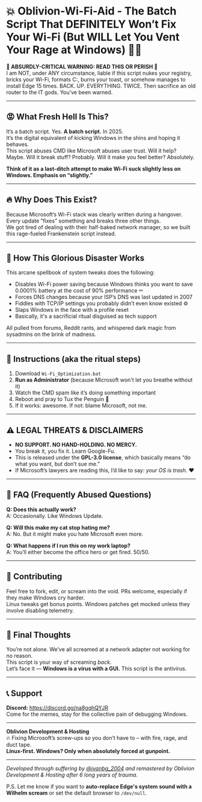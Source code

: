 # 💥 Oblivion-Wi-Fi-Aid - The Batch Script That DEFINITELY Won’t Fix Your Wi-Fi (But WILL Let You Vent Your Rage at Windows) 🤬🔥

**🚨 ABSURDLY-CRITICAL WARNING: READ THIS OR PERISH 🚨**  
I am NOT, under ANY circumstance, liable if this script nukes your registry, bricks your Wi-Fi, formats C:\, burns your toast, or somehow manages to install Edge 15 times. BACK. UP. EVERYTHING. TWICE. Then sacrifice an old router to the IT gods. You've been warned.

---

## 😡 What Fresh Hell Is This?

It’s a batch script. Yes. **A batch script.** In 2025.  
It’s the digital equivalent of kicking Windows in the shins and hoping it behaves.  
This script abuses CMD like Microsoft abuses user trust. Will it help? Maybe. Will it break stuff? Probably. Will it make you feel better? Absolutely.

**Think of it as a last-ditch attempt to make Wi-Fi suck slightly less on Windows. Emphasis on “slightly.”**

---

## 🔥 Why Does This Exist?

Because Microsoft’s Wi-Fi stack was clearly written during a hangover.  
Every update “fixes” something and breaks three other things.  
We got tired of dealing with their half-baked network manager, so we built this rage-fueled Frankenstein script instead.

---

## 🧙 How This Glorious Disaster Works

This arcane spellbook of system tweaks does the following:

- Disables Wi-Fi power saving because Windows thinks you want to save 0.0001% battery at the cost of 90% performance ⚰️  
- Forces DNS changes because your ISP’s DNS was last updated in 2007  
- Fiddles with TCP/IP settings you probably didn’t even know existed ⚙️  
- Slaps Windows in the face with a profile reset  
- Basically, it's a sacrificial ritual disguised as tech support

All pulled from forums, Reddit rants, and whispered dark magic from sysadmins on the brink of madness.

---

## 🧨 Instructions (aka the ritual steps)

1. Download `Wi-Fi_Optimization.bat`  
2. **Run as Administrator** (because Microsoft won't let you breathe without it)  
3. Watch the CMD spam like it’s doing something important  
4. Reboot and pray to Tux the Penguin 🐧  
5. If it works: awesome. If not: blame Microsoft, not me.

---

## ⚠️ LEGAL THREATS & DISCLAIMERS

- **NO SUPPORT. NO HAND-HOLDING. NO MERCY.**  
- You break it, you fix it. Learn Google-Fu.  
- This is released under the **GPL-3.0 license**, which basically means “do what you want, but don’t sue me.”  
- If Microsoft’s lawyers are reading this, I’d like to say: *your OS is trash*. ❤️

---

## 🧯 FAQ (Frequently Abused Questions)

**Q: Does this actually work?**  
A: Occasionally. Like Windows Update.

**Q: Will this make my cat stop hating me?**  
A: No. But it might make you hate Microsoft even more.

**Q: What happens if I run this on my work laptop?**  
A: You’ll either become the office hero or get fired. 50/50.

---

## 🧠 Contributing

Feel free to fork, edit, or scream into the void. PRs welcome, especially if they make Windows cry harder.  
Linux tweaks get bonus points. Windows patches get mocked unless they involve disabling telemetry.

---

## 👻 Final Thoughts

You’re not alone. We’ve all screamed at a network adapter not working for no reason.  
This script is your way of screaming *back*.  
Let’s face it — **Windows is a virus with a GUI.** This script is the antivirus.

---

## 📞 Support

**Discord:** https://discord.gg/na8gqhQYJR  
Come for the memes, stay for the collective pain of debugging Windows.

---

**Oblivion Development & Hosting**  
🔥 Fixing Microsoft’s screw-ups so you don’t have to – with fire, rage, and duct tape.  
**Linux-first. Windows? Only when absolutely forced at gunpoint.**

---

*Developed through suffering by [@ivanbg_2004](https://github.com/ivanbg2004) and remastered by Oblivion Development & Hosting after 6 long years of trauma.*

P.S. Let me know if you want to **auto-replace Edge's system sound with a Wilhelm scream** or set the default browser to `/dev/null`.
